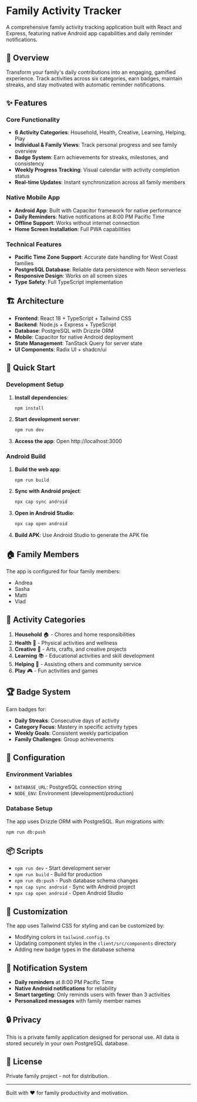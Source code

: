 # Family Activity Tracker

A comprehensive family activity tracking application built with React and Express, featuring native Android app capabilities and daily reminder notifications.

## 🎯 Overview

Transform your family's daily contributions into an engaging, gamified experience. Track activities across six categories, earn badges, maintain streaks, and stay motivated with automatic reminder notifications.

## ✨ Features

### Core Functionality
- **6 Activity Categories**: Household, Health, Creative, Learning, Helping, Play
- **Individual & Family Views**: Track personal progress and see family overview
- **Badge System**: Earn achievements for streaks, milestones, and consistency
- **Weekly Progress Tracking**: Visual calendar with activity completion status
- **Real-time Updates**: Instant synchronization across all family members

### Native Mobile App
- **Android App**: Built with Capacitor framework for native performance
- **Daily Reminders**: Native notifications at 8:00 PM Pacific Time
- **Offline Support**: Works without internet connection
- **Home Screen Installation**: Full PWA capabilities

### Technical Features
- **Pacific Time Zone Support**: Accurate date handling for West Coast families
- **PostgreSQL Database**: Reliable data persistence with Neon serverless
- **Responsive Design**: Works on all screen sizes
- **Type Safety**: Full TypeScript implementation

## 🏗️ Architecture

- **Frontend**: React 18 + TypeScript + Tailwind CSS
- **Backend**: Node.js + Express + TypeScript
- **Database**: PostgreSQL with Drizzle ORM
- **Mobile**: Capacitor for native Android deployment
- **State Management**: TanStack Query for server state
- **UI Components**: Radix UI + shadcn/ui

## 🚀 Quick Start

### Development Setup

1. **Install dependencies**:
   ```bash
   npm install
   ```

2. **Start development server**:
   ```bash
   npm run dev
   ```

3. **Access the app**:
   Open http://localhost:3000

### Android Build

1. **Build the web app**:
   ```bash
   npm run build
   ```

2. **Sync with Android project**:
   ```bash
   npx cap sync android
   ```

3. **Open in Android Studio**:
   ```bash
   npx cap open android
   ```

4. **Build APK**: Use Android Studio to generate the APK file

## 🏠 Family Members

The app is configured for four family members:
- Andrea
- Sasha  
- Matti
- Vlad

## 📱 Activity Categories

1. **Household** 🏠 - Chores and home responsibilities
2. **Health** 💪 - Physical activities and wellness
3. **Creative** 🎨 - Arts, crafts, and creative projects
4. **Learning** 📚 - Educational activities and skill development
5. **Helping** 🤝 - Assisting others and community service
6. **Play** 🎮 - Fun activities and games

## 🏆 Badge System

Earn badges for:
- **Daily Streaks**: Consecutive days of activity
- **Category Focus**: Mastery in specific activity types
- **Weekly Goals**: Consistent weekly participation
- **Family Challenges**: Group achievements

## 🔧 Configuration

### Environment Variables
- `DATABASE_URL`: PostgreSQL connection string
- `NODE_ENV`: Environment (development/production)

### Database Setup
The app uses Drizzle ORM with PostgreSQL. Run migrations with:
```bash
npm run db:push
```

## 📦 Scripts

- `npm run dev` - Start development server
- `npm run build` - Build for production
- `npm run db:push` - Push database schema changes
- `npx cap sync android` - Sync with Android project
- `npx cap open android` - Open Android Studio

## 🎨 Customization

The app uses Tailwind CSS for styling and can be customized by:
- Modifying colors in `tailwind.config.ts`
- Updating component styles in the `client/src/components` directory
- Adding new badge types in the database schema

## 📱 Notification System

- **Daily reminders** at 8:00 PM Pacific Time
- **Native Android notifications** for reliability
- **Smart targeting**: Only reminds users with fewer than 3 activities
- **Personalized messages** with family member names

## 🔒 Privacy

This is a private family application designed for personal use. All data is stored securely in your own PostgreSQL database.

## 📄 License

Private family project - not for distribution.

---

Built with ❤️ for family productivity and motivation.